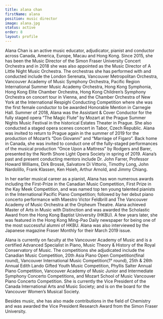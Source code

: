 ```yaml
---
title: alana chan
firstName: alana
position: music director
image: alana.jpg
status: active
order: 8
layout: profile
---
```

Alana Chan is an active music educator, adjudicator, pianist and conductor across Canada, America, Europe, Macau and Hong Kong. Since 2015, she has been the Music Director of the Simon Fraser University Concert Orchestra and in 2018 she was also appointed as the Music Director of A Little Night Music Orchestra. The orchestras she has performed with and conducted include the London Serenata, Vancouver Metropolitan Orchestra, Vancouver Academy of Music Symphony Orchestra, Pacific Region International Summer Music Academy Orchestra, Hong Kong Symphonia, Hong Kong Elite Chamber Orchestra, Hong Kong Children’s Symphony Orchestra on concert tour in Vienna, and the Chamber Orchestra of New York at the International Respighi Conducting Competition where she was the first female conductor to be awarded Honorable Mention in Carnegie Hall. Summer of 2018, Alana was the Assistant & Cover Conductor for the fully staged opera “The Magic Flute” by Mozart at the Prague Summer Nights Music Festival in the historical Estates Theater in Prague. She also conducted a staged opera scenes concert in Tabor, Czech Republic. Alana was invited to return to Prague again in the summer of 2019 for the production of Mozart’s “Don Giovanni” and “Marriage of Figaro”. Back home in Canada, she was invited to conduct one of the fully-staged performances of the musical production “Once Upon a Mattress” by Rodgers and Barer, presented by the North Shore Light Opera Society in spring of 2019. Alana’s past and present conducting mentors include Dr. John Farrer, Professor Howard Williams, Dirk Brossé, Salvatore Di Vittorio, Timothy Long, John Nardolillo, Frank Klassen, Ken Hsieh, Arthur Arnold, and Jimmy Chiang.

In her earlier musical career as a pianist, Alana has won numerous awards including the First-Prize in the Canadian Music Competition, First Prize in the Kay Meek Competition, and was named top ten young talented pianists in the International Pacific Piano Competition; followed by her debut piano concerto performance with Maestro Victor Feldbrill and The Vancouver Academy of Music Orchestra at the Orpheum Theatre. Alana achieved Master of Arts in Music with Distinction and was awarded the Scholastic Award from the Hong Kong Baptist University (HKBU). A few years later, she was featured in the Hong Kong Ming-Pao Daily newspaper for being one of the most successful alumni of HKBU. Alana was also interviewed by the Japanese magazine Fraser Monthly for their March 2019 issue.

Alana is currently on faculty at the Vancouver Academy of Music and is a certified Advanced Specialist in Piano, Music Theory & History of the Royal Conservatory of Music. The competitions she adjudicated include the Canadian Music Competition, 20th Asia Piano Open Competition(final round), Vancouver International Music Competition(1° round), 25th & 26th Annual Edith Lando Gifted Youth Music Competition, Phyllis Salter Annual Piano Competition, Vancouver Academy of Music Junior and Intermediate Symphony Concerto Competitions, and Mozart School of Music Vancouver Piano Concerto Competition. She is currently the Vice President of the Canada International Arts and Music Society; and is on the board for the Vancouver Women’s Musical Society. 

Besides music, she has also made contributions in the field of Chemistry and was awarded the Vice President Research Award from the Simon Fraser University.
